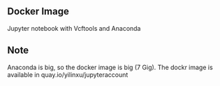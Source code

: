 ## Docker Image
Jupyter notebook with Vcftools and Anaconda

## Note
Anaconda is big, so the docker image is big (7 Gig).
The dockr image is available in quay.io/yilinxu/jupyteraccount
